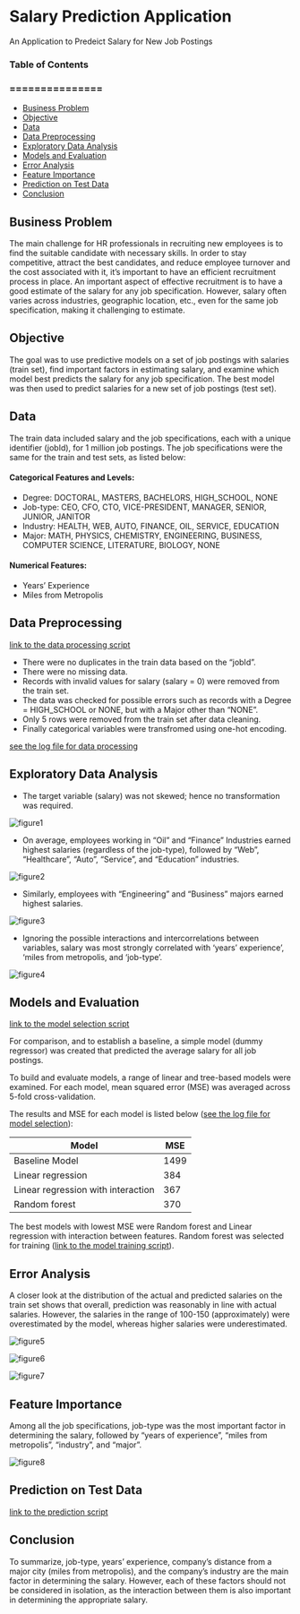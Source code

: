 # Salary Prediction Application
An Application to Predeict Salary for New Job Postings

### Table of Contents
### ===============

- [Business Problem](#Business-Problem)
- [Objective](#Objective)
- [Data](#Data)
- [Data Preprocessing](#Data-Preprocessing)
- [Exploratory Data Analysis](#Exploratory-Data-Analysis)
- [Models and Evaluation](#Models-and-Evaluation)
- [Error Analysis](#Error-Analysis)
- [Feature Importance](#Feature-Importance)
- [Prediction on Test Data](#Prediction-on-Test-Data)
- [Conclusion](#Conclusion)



## Business Problem
The main challenge for HR professionals in recruiting new employees is to find the suitable candidate with necessary skills. In order to stay competitive, attract the best candidates, and reduce employee turnover and the cost associated with it, it’s important to have an efficient recruitment process in place. An important aspect of effective recruitment is to have a good estimate of the salary for any job specification. However, salary often varies across industries, geographic location, etc., even for the same job specification, making it challenging to estimate.


## Objective
The goal was to use predictive models on a set of job postings with salaries (train set), find important factors in estimating salary, and examine which model best predicts the salary for any job specification. The best model was then used to predict salaries for a new set of job postings (test set).

## Data
The train data included salary and the job specifications, each with a unique identifier (jobId), for 1 million job postings. The job specifications were the same for the train and test sets, as listed below:
#### Categorical Features and Levels:
* Degree: DOCTORAL, MASTERS, BACHELORS, HIGH_SCHOOL, NONE
* Job-type: CEO, CFO, CTO, VICE-PRESIDENT, MANAGER, SENIOR, JUNIOR, JANITOR
*	Industry: HEALTH, WEB, AUTO, FINANCE, OIL, SERVICE, EDUCATION
*	Major: MATH, PHYSICS, CHEMISTRY, ENGINEERING, BUSINESS, COMPUTER SCIENCE, LITERATURE, BIOLOGY, NONE
#### Numerical Features:
*	Years’ Experience
*	Miles from Metropolis

## Data Preprocessing
[link to the data processing script](https://github.com/MahsaShokouhi/Salary_Prediction/blob/master/scripts/etl.py)
*	There were no duplicates in the train data based on the “jobId”. 
*	There were no missing data.
*	Records with invalid values for salary (salary = 0) were removed from the train set.
*	The data was checked for possible errors such as records with a Degree = HIGH_SCHOOL or NONE, but with a Major other than “NONE”.
*	Only 5 rows were removed from the train set after data cleaning.
*	Finally categorical variables were transfromed using one-hot encoding.

[see the log file for data processing](https://github.com/MahsaShokouhi/Salary_Prediction/blob/master/log/etl.log)

## Exploratory Data Analysis
*	The target variable (salary) was not skewed; hence no transformation was required.

![figure1](/images/fig1.png)

* On average, employees working in “Oil” and “Finance” Industries earned highest salaries (regardless of the job-type), followed by “Web”, “Healthcare”, “Auto”, “Service”, and “Education” industries.

![figure2](/images/fig2.png)

* Similarly, employees with “Engineering” and “Business” majors earned highest salaries.

![figure3](/images/fig3.png)

* Ignoring the possible interactions and intercorrelations between variables, salary was most strongly correlated with ‘years’ experience’, ‘miles from metropolis, and ‘job-type’.

![figure4](/images/fig4.png)

## Models and Evaluation

[link to the model selection script](https://github.com/MahsaShokouhi/Salary_Prediction/blob/master/scripts/model_selection.py)

For comparison, and to establish a baseline, a simple model (dummy regressor) was created that predicted the average salary for all job postings.

To build and evaluate models, a range of linear and tree-based models were examined. For each model, mean squared error (MSE) was averaged across 5-fold cross-validation.

The results and MSE for each model is listed below ([see the log file for model selection](https://github.com/MahsaShokouhi/Salary_Prediction/blob/master/log/model_selection.log)):

Model |	MSE
----- | ---
Baseline Model |	1499
Linear regression |	384
Linear regression with interaction | 367
Random forest	| 370

The best models with lowest MSE were Random forest and Linear regression with interaction between features. Random forest was selected for training ([link to the model training script](https://github.com/MahsaShokouhi/Salary_Prediction/blob/master/scripts/train.py)).

## Error Analysis
A closer look at the distribution of the actual and predicted salaries on the train set shows that overall, prediction was reasonably in line with actual salaries. However, the salaries in the range of 100-150 (approximately) were overestimated by the model, whereas higher salaries were underestimated.

![figure5](/images/fig5.png)

![figure6](/images/fig6.png)

![figure7](/images/fig7.png)

## Feature Importance
Among all the job specifications, job-type was the most important factor in determining the salary, followed by “years of experience”, “miles from metropolis”, “industry”, and “major”.

![figure8](/images/fig8.png)

## Prediction on Test Data
[link to the prediction script](https://github.com/MahsaShokouhi/Salary_Prediction/blob/master/scripts/predict.py)

## Conclusion
To summarize, job-type, years’ experience, company’s distance from a major city (miles from metropolis), and the company’s industry are the main factor in determining the salary. However, each of these factors should not be considered in isolation, as the interaction between them is also important in determining the appropriate salary.
